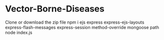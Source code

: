 # Vector-Borne-Diseases

Clone or download the zip file
npm i ejs express express-ejs-layouts express-flash-messages express-session method-override mongoose path
node index.js
